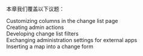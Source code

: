 本章我们覆盖以下议题：  

Customizing columns in the change list page  
Creating admin actions  
Developing change list filters  
Exchanging administration settings for external apps  
Inserting a map into a change form    
